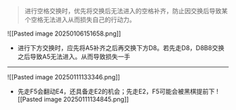 > 进行空格交换时，优先将交换后无法进入的空格补齐，防止因交换后导致某个空格无法进入从而损失自己的行动力。
 
![[Pasted image 20250106151658.png]]
* 进行下方交换时，应先将A5补齐之后再交换下方D8。若先走D8，D8B8交换之后导致A5无法进入。从而导致损失一手
---

![[Pasted image 20250111133346.png]]
* 先走F5会翻动E4，还具备走E2的机会；先走E2，F5可能会被黑棋提前下
![[Pasted image 20250111134845.png]]
